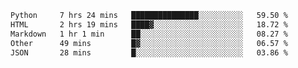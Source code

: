 <!--START_SECTION:waka-->

```txt
Python     7 hrs 24 mins   ███████████████░░░░░░░░░░   59.50 %
HTML       2 hrs 19 mins   ████▓░░░░░░░░░░░░░░░░░░░░   18.72 %
Markdown   1 hr 1 min      ██░░░░░░░░░░░░░░░░░░░░░░░   08.27 %
Other      49 mins         █▓░░░░░░░░░░░░░░░░░░░░░░░   06.57 %
JSON       28 mins         █░░░░░░░░░░░░░░░░░░░░░░░░   03.86 %
```

<!--END_SECTION:waka-->
